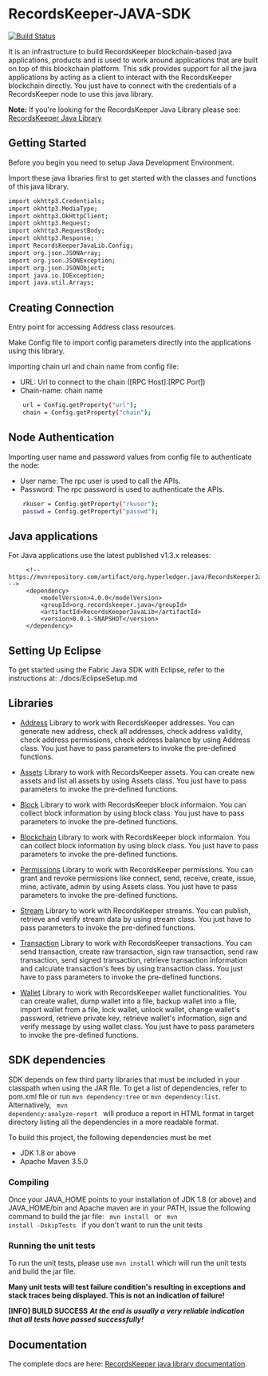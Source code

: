  RecordsKeeper-JAVA-SDK
 =========================
 [![Build Status](https://travis-ci.com/RecordsKeeper/recordskeeper-java-sdk.svg?branch=master)](https://travis-ci.org/RecordsKeeper/recordskeeper-java-sdk)

It is an infrastructure to build RecordsKeeper blockchain-based java applications, products and is used to work around applications that are built on top of this blockchain platform. This sdk provides support for all the java applications by acting as a client to interact with the RecordsKeeper blockchain directly. You just have to connect with the credentials of a RecordsKeeper node to use this java library.

**Note:** If you're looking for the RecordsKeeper Java Library please see: [RecordsKeeper Java Library](https://github.com/RecordsKeeper/recordskeeper-java-sdk/tree/master/doc/RecordsKeeperJava)


## Getting Started

Before you begin you need to setup Java Development Environment.

Import these java libraries first to get started with the classes and functions of this java library.


```bash
import okhttp3.Credentials;
import okhttp3.MediaType;
import okhttp3.OkHttpClient;
import okhttp3.Request;
import okhttp3.RequestBody;
import okhttp3.Response;
import RecordsKeeperJavaLib.Config;
import org.json.JSONArray;
import org.json.JSONException;
import org.json.JSONObject;
import java.io.IOException;
import java.util.Arrays;
```


Creating Connection
-------------------

Entry point for accessing Address class resources.

Make Config file to import config parameters directly into the applications using this library.
   
Importing chain url and chain name from config file:

* URL: Url to connect to the chain ([RPC Host]:[RPC Port])
* Chain-name: chain name

```bash
    url = Config.getProperty("url");
    chain = Config.getProperty("chain");
``` 

Node Authentication
-------------------

Importing user name and password values from config file to authenticate the node:

* User name: The rpc user is used to call the APIs.
* Password: The rpc password is used to authenticate the APIs.

```bash   
    rkuser = Config.getProperty("rkuser");
    passwd = Config.getProperty("passwd");
``` 
## Java applications
For Java applications use the latest published v1.3.x releases:
```
     <!-- https://mvnrepository.com/artifact/org.hyperledger.java/RecordsKeeperJavaLib -->
     <dependency>
         <modelVersion>4.0.0</modelVersion>
         <groupId>org.recordskeeper.java</groupId>
         <artifactId>RecordsKeeperJavaLib</artifactId>
         <version>0.0.1-SNAPSHOT</version>
     </dependency>

```

Setting Up Eclipse
------------------
To get started using the Fabric Java SDK with Eclipse, refer to the instructions at: ./docs/EclipseSetup.md

## Libraries

- [Address](https://github.com/RecordsKeeper/recordskeeper-java-sdk/blob/master/src/RecordsKeeperJavaLib/address.java) Library to work with RecordsKeeper addresses. You can generate new address, check all addresses, check address validity, check address permissions, check address balance by using Address class. You just have to pass parameters to invoke the pre-defined functions.

- [Assets](https://github.com/RecordsKeeper/recordskeeper-java-sdk/blob/master/src/RecordsKeeperJavaLib/Assets.java) Library to work with RecordsKeeper assets. You can create new assets and list all assets by using Assets class. You just have to pass parameters to invoke the pre-defined functions.

- [Block](https://github.com/RecordsKeeper/recordskeeper-java-sdk/blob/master/src/RecordsKeeperJavaLib/block.java) Library to work with RecordsKeeper block informaion. You can collect block information by using block class. You just have to pass parameters to invoke the pre-defined functions.

- [Blockchain](https://github.com/RecordsKeeper/recordskeeper-java-sdk/blob/master/src/RecordsKeeperJavaLib/Blockchain.java) Library to work with RecordsKeeper block informaion. You can collect block information by using block class. You just have to pass parameters to invoke the pre-defined functions.

- [Permissions](https://github.com/RecordsKeeper/recordskeeper-java-sdk/blob/master/src/RecordsKeeperJavaLib/Permissions.java) Library to work with RecordsKeeper permissions. You can grant and revoke permissions like connect, send, receive, create, issue, mine, activate, admin by using Assets class. You just have to pass parameters to invoke the pre-defined functions.

- [Stream](https://github.com/RecordsKeeper/recordskeeper-java-sdk/blob/master/src/RecordsKeeperJavaLib/stream.java) Library to work with RecordsKeeper streams. You can publish, retrieve and verify stream data by using stream class. You just have to pass parameters to invoke the pre-defined functions.

- [Transaction](https://github.com/RecordsKeeper/recordskeeper-java-sdk/blob/master/src/RecordsKeeperJavaLib/transactions.java) Library to work with RecordsKeeper transactions. You can send transaction, create raw transaction, sign raw transaction, send raw transaction, send signed transaction, retrieve transaction information and calculate transaction's fees by using transaction class. You just have to pass parameters to invoke the pre-defined functions.

- [Wallet](https://github.com/RecordsKeeper/recordskeeper-java-sdk/blob/master/src/RecordsKeeperJavaLib/Wallet.java) Library to work with RecordsKeeper wallet functionalities. You can create wallet, dump wallet into a file, backup wallet into a file, import wallet from a file, lock wallet, unlock wallet, change wallet's password, retrieve private key, retrieve wallet's information, sign and verify message by using wallet class. You just have to pass parameters to invoke the pre-defined functions.


## SDK dependencies
SDK depends on few third party libraries that must be included in your classpath when using the JAR file. To get a list of dependencies, refer to pom.xml file or run
<code>mvn dependency:tree</code> or <code>mvn dependency:list</code>.
Alternatively, <code> mvn dependency:analyze-report </code> will produce a report in HTML format in target directory listing all the dependencies in a more readable format.

To build this project, the following dependencies must be met
 * JDK 1.8 or above
 * Apache Maven 3.5.0

### Compiling

Once your JAVA_HOME points to your installation of JDK 1.8 (or above) and JAVA_HOME/bin and Apache maven are in your PATH, issue the following command to build the jar file:
<code>
  mvn install
</code>
or
<code>
  mvn install -DskipTests
</code> if you don't want to run the unit tests

### Running the unit tests
To run the unit tests, please use <code>mvn install</code> which will run the unit tests and build the jar file.

**Many unit tests will test failure condition's resulting in exceptions and stack traces being displayed. This is not an indication of failure!**

**[INFO] BUILD SUCCESS**  **_At the end is usually a very reliable indication that all tests have passed successfully!_**


## Documentation

The complete docs are here: [RecordsKeeper java library documentation](https://github.com/RecordsKeeper/recordskeeper-java-sdk/tree/master/doc/RecordsKeeperJava).

